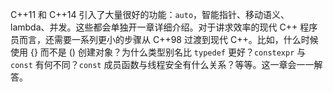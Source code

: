 C++11 和 C++14 引入了大量很好的功能：`auto`，智能指针、移动语义、lambda、并发。这些都会单独开一章详细介绍。对于讲求效率的现代 C++ 程序员而言，还需要一系列更小的步骤从 C++98 过渡到现代 C++。比如，什么时候使用 {} 而不是 () 创建对象？为什么类型别名比 `typedef` 更好？`constexpr` 与 `const` 有何不同？`const` 成员函数与线程安全有什么关系？等等。这一章会一一解答。
